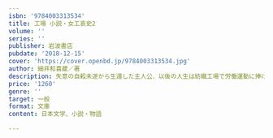 ```yaml
---
isbn: '9784003313534'
title: 工場 小説・女工哀史2
volume: ''
series: ''
publisher: 岩波書店
pubdate: '2018-12-15'
cover: 'https://cover.openbd.jp/9784003313534.jpg'
author: 細井和喜蔵／著
description: 失意の自殺未遂から生還した主人公．以後の人生は紡織工場で労働運動に捧げようと誓うが…．『奴隷』続編．
price: '1260'
genre: ''
target: 一般
format: 文庫
content: 日本文学、小説・物語

---
```

